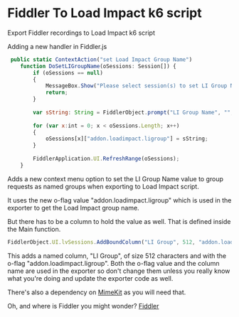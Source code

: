 # Fiddler To Load Impact k6 script
Export Fiddler recordings to Load Impact k6 script

Adding a new handler in Fiddler.js

```js
 public static ContextAction("set Load Impact Group Name")
    function DoSetLIGroupName(oSessions: Session[]) {
        if (oSessions == null) 
        {
            MessageBox.Show("Please select session(s) to set LI Group Name for", "No action");
            return;
        }
        
        var sString: String = FiddlerObject.prompt("LI Group Name", "", "LI Group Name");
        
        for (var x:int = 0; x < oSessions.Length; x++) 
        {
            oSessions[x]["addon.loadimpact.ligroup"] = sString;
        }
        
        FiddlerApplication.UI.RefreshRange(oSessions);
    }
```

Adds a new context menu option to set the LI Group Name value to group requests as named groups when exporting to Load Impact script.

It uses the new o-flag value "addon.loadimpact.ligroup" which is used in the exporter to get the Load Impact group name.

But there has to be a column to hold the value as well. That is defined inside the Main function.

```js
FiddlerObject.UI.lvSessions.AddBoundColumn("LI Group", 512, "addon.loadimpact.ligroup");
```

This adds a named column, "LI Group", of size 512 characters and with the o-flag "addon.loadimpact.ligroup". Both the o-flag value and the column name are used in the exporter so don't change them unless you really know what you're doing and update the exporter code as well.

There's also a dependency on [MimeKit](http://www.mimekit.net/) as you will need that.

Oh, and where is Fiddler you might wonder?  [Fiddler](http://www.telerik.com/fiddler)

